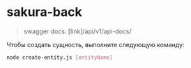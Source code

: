 # sakura-back


> swagger docs:  [link]/api/v1/api-docs/
> 
Чтобы создать сущность, выполните следующую команду:

```bash
node create-entity.js [entityName]
